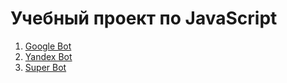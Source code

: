 # Учебный проект по JavaScript

1. [Google Bot](https://github.com/osmosx/bot/blob/main/google_bot.js)
2. [Yandex Bot](https://github.com/osmosx/bot/blob/main/yandex_bot.js)
3. [Super Bot](https://github.com/osmosx/bot/tree/main/super_bot)
